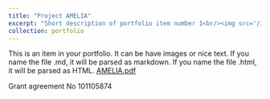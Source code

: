 ```yaml
---
title: "Project AMELIA"
excerpt: "Short description of portfolio item number 1<br/><img src='/images/AMELIA.pdf'>"
collection: portfolio
---
```


This is an item in your portfolio. It can be have images or nice text. If you name the file .md, it will be parsed as markdown. If you name the file .html, it will be parsed as HTML. 
[AMELIA.pdf](https://github.com/ecloude/ecloude.github.io/files/12114932/AMELIA.pdf)

Grant agreement No 101105874


